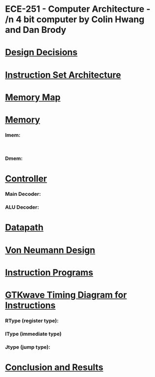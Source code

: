 #                               ECE-251 - Computer Architecture - /n 4 bit computer by Colin Hwang and Dan Brody





# <u>Design Decisions</u>





# <u>Instruction Set Architecture</u>





# <u>Memory Map</u>





# <u>Memory</u>

### **Imem:**



​	

### Dmem:



# <u>Controller</u>

### Main Decoder:





### ALU Decoder:





# <u>Datapath</u>





# <u>Von Neumann Design</u>





# <u>Instruction Programs</u>





# <u>GTKwave Timing Diagram for Instructions</u> 

### RType (register type):





### IType (immediate type)





### Jtype (jump type):





# <u>Conclusion and Results</u>









### 
